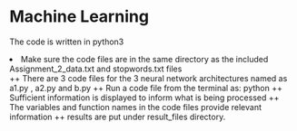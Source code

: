 # Machine Learning
The code is written in python3
<li>Make sure the code files are in the same directory as the included Assignment_2_data.txt and stopwords.txt files </li>
++ There are 3 code files for the 3 neural network architectures named as a1.py , a2.py and b.py
++ Run a code file from the terminal as:
	python <file_name>
++ Sufficient information is displayed to inform what is being processed
++ The variables and function names in the code files provide relevant information
++ results are put under result_files directory.
